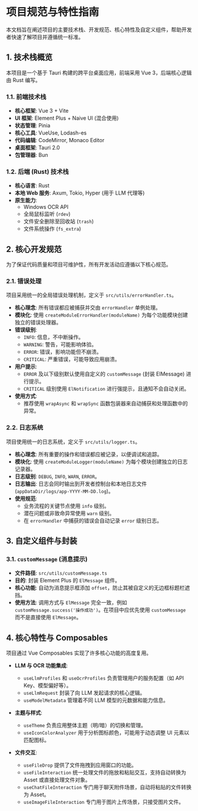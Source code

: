 # 项目规范与特性指南

本文档旨在阐述项目的主要技术栈、开发规范、核心特性及自定义组件，帮助开发者快速了解项目并遵循统一标准。

## 1. 技术栈概览

本项目是一个基于 Tauri 构建的跨平台桌面应用，前端采用 Vue 3，后端核心逻辑由 Rust 编写。

### 1.1. 前端技术栈

- **核心框架**: Vue 3 + Vite
- **UI 框架**: Element Plus + Naive UI (混合使用)
- **状态管理**: Pinia
- **核心工具**: VueUse, Lodash-es
- **代码编辑**: CodeMirror, Monaco Editor
- **桌面框架**: Tauri 2.0
- **包管理器**: Bun

### 1.2. 后端 (Rust) 技术栈

- **核心语言**: Rust
- **本地 Web 服务**: Axum, Tokio, Hyper (用于 LLM 代理等)
- **原生能力**:
  - Windows OCR API
  - 全局鼠标监听 (`rdev`)
  - 文件安全删除至回收站 (`trash`)
  - 文件系统操作 (`fs_extra`)

## 2. 核心开发规范

为了保证代码质量和项目可维护性，所有开发活动应遵循以下核心规范。

### 2.1. 错误处理

项目采用统一的全局错误处理机制，定义于 `src/utils/errorHandler.ts`。

- **核心理念**: 所有错误都应被捕获并交由 `errorHandler` 单例处理。
- **模块化**: 使用 `createModuleErrorHandler(moduleName)` 为每个功能模块创建独立的错误处理器。
- **错误级别**:
  - `INFO`: 信息，不中断操作。
  - `WARNING`: 警告，可能影响体验。
  - `ERROR`: 错误，影响功能但不崩溃。
  - `CRITICAL`: 严重错误，可能导致应用崩溃。
- **用户提示**:
  - `ERROR` 及以下级别默认使用自定义的 `customMessage` (封装 ElMessage) 进行提示。
  - `CRITICAL` 级别使用 `ElNotification` 进行强提示，且通知不会自动关闭。
- **使用方式**:
  - 推荐使用 `wrapAsync` 和 `wrapSync` 函数包装器来自动捕获和处理函数中的异常。

### 2.2. 日志系统

项目使用统一的日志系统，定义于 `src/utils/logger.ts`。

- **核心理念**: 所有重要的操作和错误都应被记录，以便调试和追踪。
- **模块化**: 使用 `createModuleLogger(moduleName)` 为每个模块创建独立的日志记录器。
- **日志级别**: `DEBUG`, `INFO`, `WARN`, `ERROR`。
- **日志输出**: 日志会同时输出到开发者控制台和本地日志文件 (`appDataDir/logs/app-YYYY-MM-DD.log`)。
- **使用规范**:
  - 业务流程的关键节点使用 `info` 级别。
  - 潜在问题或非致命异常使用 `warn` 级别。
  - 在 `errorHandler` 中捕获的错误会自动记录 `error` 级别日志。

## 3. 自定义组件与封装

### 3.1. `customMessage` (消息提示)

- **文件路径**: `src/utils/customMessage.ts`
- **目的**: 封装 Element Plus 的 `ElMessage` 组件。
- **核心功能**: 自动为消息提示框添加 `offset`，防止其被自定义的无边框标题栏遮挡。
- **使用方法**: 调用方式与 `ElMessage` 完全一致，例如 `customMessage.success('操作成功')`。在项目中应优先使用 `customMessage` 而不是直接使用 `ElMessage`。

## 4. 核心特性与 Composables

项目通过 Vue Composables 实现了许多核心功能的高度复用。

- **LLM 与 OCR 功能集成**:
  - `useLlmProfiles` 和 `useOcrProfiles` 负责管理用户的服务配置（如 API Key、模型偏好等）。
  - `useLlmRequest` 封装了向 LLM 发起请求的核心逻辑。
  - `useModelMetadata` 管理着不同 LLM 模型的元数据和能力信息。

- **主题与样式**:
  - `useTheme` 负责应用整体主题（明/暗）的切换和管理。
  - `useIconColorAnalyzer` 用于分析图标颜色，可能用于动态调整 UI 元素以匹配图标。

- **文件交互**:
  - `useFileDrop` 提供了文件拖拽到应用窗口的功能。
  - `useFileInteraction` 统一处理文件的拖放和粘贴交互，支持自动转换为 Asset 或直接处理文件对象。
  - `useChatFileInteraction` 专门用于聊天附件场景，自动将粘贴的文件转换为 Asset。
  - `useImageFileInteraction` 专门用于图片上传场景，只接受图片文件。
